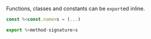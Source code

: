 Functions, classes and constants can be `export`ed inline.

```javascript
const %<const.name>s = (...)

export %<method-signature>s
```
